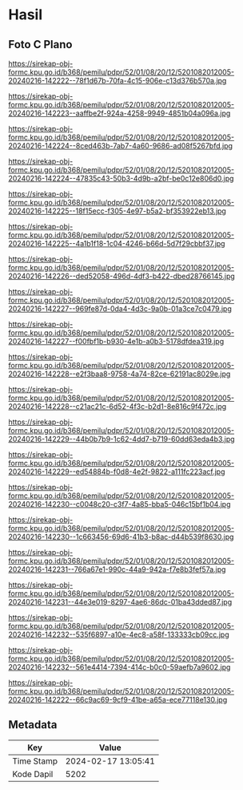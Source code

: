 # Hasil

## Foto C Plano

https://sirekap-obj-formc.kpu.go.id/b368/pemilu/pdpr/52/01/08/20/12/5201082012005-20240216-142222--78f1d67b-70fa-4c15-906e-c13d376b570a.jpg

https://sirekap-obj-formc.kpu.go.id/b368/pemilu/pdpr/52/01/08/20/12/5201082012005-20240216-142223--aaffbe2f-924a-4258-9949-4851b04a096a.jpg

https://sirekap-obj-formc.kpu.go.id/b368/pemilu/pdpr/52/01/08/20/12/5201082012005-20240216-142224--8ced463b-7ab7-4a60-9686-ad08f5267bfd.jpg

https://sirekap-obj-formc.kpu.go.id/b368/pemilu/pdpr/52/01/08/20/12/5201082012005-20240216-142224--47835c43-50b3-4d9b-a2bf-be0c12e806d0.jpg

https://sirekap-obj-formc.kpu.go.id/b368/pemilu/pdpr/52/01/08/20/12/5201082012005-20240216-142225--18f15ecc-f305-4e97-b5a2-bf353922eb13.jpg

https://sirekap-obj-formc.kpu.go.id/b368/pemilu/pdpr/52/01/08/20/12/5201082012005-20240216-142225--4a1b1f18-1c04-4246-b66d-5d7f29cbbf37.jpg

https://sirekap-obj-formc.kpu.go.id/b368/pemilu/pdpr/52/01/08/20/12/5201082012005-20240216-142226--ded52058-496d-4df3-b422-dbed28766145.jpg

https://sirekap-obj-formc.kpu.go.id/b368/pemilu/pdpr/52/01/08/20/12/5201082012005-20240216-142227--969fe87d-0da4-4d3c-9a0b-01a3ce7c0479.jpg

https://sirekap-obj-formc.kpu.go.id/b368/pemilu/pdpr/52/01/08/20/12/5201082012005-20240216-142227--f00fbf1b-b930-4e1b-a0b3-5178dfdea319.jpg

https://sirekap-obj-formc.kpu.go.id/b368/pemilu/pdpr/52/01/08/20/12/5201082012005-20240216-142228--e2f3baa8-9758-4a74-82ce-62191ac8029e.jpg

https://sirekap-obj-formc.kpu.go.id/b368/pemilu/pdpr/52/01/08/20/12/5201082012005-20240216-142228--c21ac21c-6d52-4f3c-b2d1-8e816c9f472c.jpg

https://sirekap-obj-formc.kpu.go.id/b368/pemilu/pdpr/52/01/08/20/12/5201082012005-20240216-142229--44b0b7b9-1c62-4dd7-b719-60dd63eda4b3.jpg

https://sirekap-obj-formc.kpu.go.id/b368/pemilu/pdpr/52/01/08/20/12/5201082012005-20240216-142229--ed54884b-f0d8-4e2f-9822-a111fc223acf.jpg

https://sirekap-obj-formc.kpu.go.id/b368/pemilu/pdpr/52/01/08/20/12/5201082012005-20240216-142230--c0048c20-c3f7-4a85-bba5-046c15bf1b04.jpg

https://sirekap-obj-formc.kpu.go.id/b368/pemilu/pdpr/52/01/08/20/12/5201082012005-20240216-142230--1c663456-69d6-41b3-b8ac-d44b539f8630.jpg

https://sirekap-obj-formc.kpu.go.id/b368/pemilu/pdpr/52/01/08/20/12/5201082012005-20240216-142231--766a67e1-990c-44a9-942a-f7e8b3fef57a.jpg

https://sirekap-obj-formc.kpu.go.id/b368/pemilu/pdpr/52/01/08/20/12/5201082012005-20240216-142231--44e3e019-8297-4ae6-86dc-01ba43dded87.jpg

https://sirekap-obj-formc.kpu.go.id/b368/pemilu/pdpr/52/01/08/20/12/5201082012005-20240216-142232--535f6897-a10e-4ec8-a58f-133333cb09cc.jpg

https://sirekap-obj-formc.kpu.go.id/b368/pemilu/pdpr/52/01/08/20/12/5201082012005-20240216-142232--561e4414-7394-414c-b0c0-59aefb7a9602.jpg

https://sirekap-obj-formc.kpu.go.id/b368/pemilu/pdpr/52/01/08/20/12/5201082012005-20240216-142222--66c9ac69-9cf9-41be-a65a-ece77118e130.jpg


## Metadata

| Key        | Value               |
| ---------- | ------------------- |
| Time Stamp | 2024-02-17 13:05:41 |
| Kode Dapil | 5202                |



